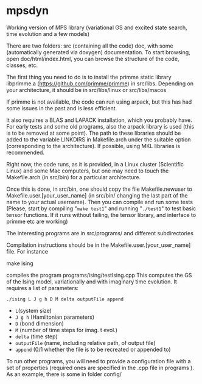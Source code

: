 # mpsdyn
Working version of MPS library (variational GS and excited state search, time evolution and a few models)

There are two folders: 
    src (containing all the code) 
    doc, with some (automatically generated via doxygen) documentation. To start browsing, open doc/html/index.html, you can browse the structure of the code, classes, etc.

The first thing you need to do is to install the primme static library libprimme.a (https://github.com/primme/primme) in src/libs. 
    Depending on your architecture, it should be in src/libs/linux or src/libs/macos 

If primme is not available, the code can run using arpack, but this has had some issues in the past and is less efficient.
    
It also requires a BLAS and LAPACK installation, which you probably have.
For early tests and some old programs, also the arpack library is used (this is to be removed at some point). 
The path to these libraries should be added to the variable LINKDIRS in Makefile.arch under the suitable option (corresponding to the architecture). If possible, using MKL libraries is recommended. 

Right now, the code runs, as it is provided, in a Linux cluster (Scientific Linux) and some Mac computers, but one may need to touch the Makefile.arch (in src/bin) for a particular architecture. 

Once this is done, in src/bin, one should copy the file Makefile.newuser to Makefile.user.[your_user_name] (in src/bin/  changing the last part of the name to your actual username). Then you can compile and run some tests (Please, start by compiling "`make test1`" and running "`./test1`" to test basic tensor functions. If it runs without failing, the tensor library, and interface to primme etc are working)

The interesting programs are in src/programs/  and different subdirectories

Compilation instructions should be in the Makefile.user.[your_user_name] file. For instance

make ising

compiles the program programs/ising/testIsing.cpp
This computes the GS of the Ising model, variationally  and with imaginary time evolution. It requires a list of parameters:

    ./ising L J g h D M delta outputFile append

- `L`(system size) 
- `J g h` (Hamiltonian parameters) 
- `D` (bond dimension) 
- `M` (number of time steps for imag. t evol.) 
- `delta` (time step) 
- `outputFile` (name, including relative path, of output file) 
- `append` (0/1 whether the file is to be recreated or appended to)


To run other programs, you will need to provide a configuration file with a set of properties (required ones are specified in the .cpp file in programs ). As an example, there is some in folder config/
